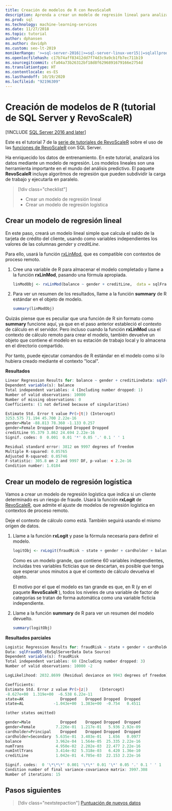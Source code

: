 ```yaml
---
title: Creación de modelos de R con RevoScaleR
description: Aprenda a crear un modelo de regresión lineal para analizar los datos que ha enriquecido en un tutorial anterior.
ms.prod: sql
ms.technology: machine-learning-services
ms.date: 11/27/2018
ms.topic: tutorial
author: dphansen
ms.author: davidph
ms.custom: seo-lt-2019
monikerRange: '>=sql-server-2016||>=sql-server-linux-ver15||=sqlallproducts-allversions'
ms.openlocfilehash: c17b74aff83412dd7f74d3c9a9cb1fb7ec711b19
ms.sourcegitcommit: cfa04a73b26312bf18d8f6296891679166e2754d
ms.translationtype: HT
ms.contentlocale: es-ES
ms.lasthandoff: 10/19/2020
ms.locfileid: "92196309"
---
```

# <a name="create-r-models-sql-server-and-revoscaler-tutorial"></a>Creación de modelos de R (tutorial de SQL Server y RevoScaleR)
[!INCLUDE [SQL Server 2016 and later](../../includes/applies-to-version/sqlserver2016.md)]

Este es el tutorial 7 de la [serie de tutoriales de RevoScaleR](deepdive-data-science-deep-dive-using-the-revoscaler-packages.md) sobre el uso de las [funciones de RevoScaleR](/machine-learning-server/r-reference/revoscaler/revoscaler) con SQL Server.

Ha enriquecido los datos de entrenamiento. En este tutorial, analizará los datos mediante un modelo de regresión. Los modelos lineales son una herramienta importante en el mundo del análisis predictivo. El paquete **RevoScaleR** incluye algoritmos de regresión que pueden subdividir la carga de trabajo y ejecutarla en paralelo.

> [!div class="checklist"]
> * Crear un modelo de regresión lineal
> * Crear un modelo de regresión logística

## <a name="create-a-linear-regression-model"></a>Crear un modelo de regresión lineal

En este paso, creará un modelo lineal simple que calcula el saldo de la tarjeta de crédito del cliente, usando como variables independientes los valores de las columnas *gender* y *creditLine*.
  
Para ello, usará la función [rxLinMod](/machine-learning-server/r-reference/revoscaler/rxlinmod), que es compatible con contextos de proceso remoto.
  
1. Cree una variable de R para almacenar el modelo completado y llame a la función **rxLinMod**, pasando una fórmula apropiada.
  
    ```R
    linModObj <- rxLinMod(balance ~ gender + creditLine,  data = sqlFraudDS)
    ```
  
2. Para ver un resumen de los resultados, llame a la función **summary** de R estándar en el objeto de modelo.
  
     ```R
     summary(linModObj)
     ```

Quizás piense que es peculiar que una función de R sin formato como **summary** funcione aquí, ya que en el paso anterior estableció el contexto de cálculo en el servidor. Pero incluso cuando la función **rxLinMod** usa el contexto de cálculo remoto para crear el modelo, también devuelve un objeto que contiene el modelo en su estación de trabajo local y lo almacena en el directorio compartido.

Por tanto, puede ejecutar comandos de R estándar en el modelo como si lo hubiera creado mediante el contexto "local".

**Resultados**

```R
Linear Regression Results for: balance ~ gender + creditLineData: sqlFraudDS (RxSqlServerData Data Source)
Dependent variable(s): balance
Total independent variables: 4 (Including number dropped: 1)
Number of valid observations: 10000
Number of missing observations: 0
Coefficients: (1 not defined because of singularities)

Estimate Std. Error t value Pr(>|t|) (Intercept)
3253.575 71.194 45.700 2.22e-16
gender=Male -88.813 78.360 -1.133 0.257
gender=Female Dropped Dropped Dropped Dropped
creditLine 95.379 3.862 24.694 2.22e-16
Signif. codes: 0  0.001  0.01 '*' 0.05 '.' 0.1 ' ' 1

Residual standard error: 3812 on 9997 degrees of freedom
Multiple R-squared: 0.05765
Adjusted R-squared: 0.05746
F-statistic: 305.8 on 2 and 9997 DF, p-value: < 2.2e-16
Condition number: 1.0184
```

## <a name="create-a-logistic-regression-model"></a>Crear un modelo de regresión logística

Vamos a crear un modelo de regresión logística que indica si un cliente determinado es un riesgo de fraude. Usará la función **rxLogit** de [RevoScaleR](/machine-learning-server/r-reference/revoscaler/rxlogit), que admite el ajuste de modelos de regresión logística en contextos de proceso remoto.

Deje el contexto de cálculo como está. También seguirá usando el mismo origen de datos.

1. Llame a la función **rxLogit** y pase la fórmula necesaria para definir el modelo.

    ```R
    logitObj <- rxLogit(fraudRisk ~ state + gender + cardholder + balance + numTrans + numIntlTrans + creditLine, data = sqlFraudDS, dropFirst = TRUE)
    ```
  
    Como es un modelo grande, que contiene 60 variables independientes, incluidas tres variables ficticias que se descartan, es posible que tenga que esperar unos minutos a que el contexto de cálculo devuelva el objeto.
    
    El motivo por el que el modelo es tan grande es que, en R (y en el paquete **RevoScaleR** ), todos los niveles de una variable de factor de categorías se tratan de forma automática como una variable ficticia independiente.
  
2. Llame a la función **summary** de R para ver un resumen del modelo devuelto.
  
    ```R
    summary(logitObj)
    ```
  
**Resultados parciales**

```R
Logistic Regression Results for: fraudRisk ~ state + gender + cardholder + balance + numTrans + numIntlTrans + creditLine
Data: sqlFraudDS (RxSqlServerData Data Source)
Dependent variable(s): fraudRisk
Total independent variables: 60 (Including number dropped: 3)
Number of valid observations: 10000 -2

LogLikelihood: 2032.8699 (Residual deviance on 9943 degrees of freedom)

Coefficients:
Estimate Std. Error z value Pr(>|z|)     (Intercept)
-8.627e+00  1.319e+00  -6.538 6.22e-11
state=AK                Dropped    Dropped Dropped  Dropped
state=AL             -1.043e+00  1.383e+00  -0.754   0.4511

(other states omitted)

gender=Male             Dropped    Dropped Dropped  Dropped
gender=Female         7.226e-01  1.217e-01   5.936 2.92e-09
cardholder=Principal    Dropped    Dropped Dropped  Dropped
cardholder=Secondary  5.635e-01  3.403e-01   1.656   0.0977
balance               3.962e-04  1.564e-05  25.335 2.22e-16
numTrans              4.950e-02  2.202e-03  22.477 2.22e-16
numIntlTrans          3.414e-02  5.318e-03   6.420 1.36e-10
creditLine            1.042e-01  4.705e-03  22.153 2.22e-16

Signif. codes:  0 '\*\*\*' 0.001 '\*\*' 0.01 '\*' 0.05 '.' 0.1 ' ' 1
Condition number of final variance-covariance matrix: 3997.308
Number of iterations: 15
```

## <a name="next-steps"></a>Pasos siguientes

> [!div class="nextstepaction"]
> [Puntuación de nuevos datos](../../machine-learning/tutorials/deepdive-score-new-data.md)